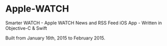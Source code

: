 # Apple-WATCH
Smarter WATCH - Apple WATCH News and RSS Feed iOS App - Written in Objective-C &amp; Swift

Built from January 16th, 2015 to February 2015.
